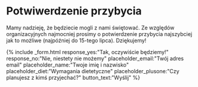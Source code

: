 <h1>Potwiwerdzenie przybycia</h1>
<div class="inv__RSVP__text">
    <p>Mamy nadzieję, że będziecie mogli z nami świętować. Ze względów organizacyjnych najmocniej prosimy o potwierdzenie przybycia najszybciej jak to możliwe (najpóźniej do 15-tego lipca). Dziękujemy!</p>
</div>

{% include _form.html 
    response_yes:"Tak, oczywiście będziemy!"
    response_no:"Nie, niestety nie możemy"
    placeholder_email:"Twój adres email"
    placeholder_name:"Twoje imię i nazwisko"
    placeholder_diet:"Wymagania dietetyczne"
    placeholder_plusone:"Czy planujesz z kimś przyjechać?"
    button_text:"Wyślij" 
%}